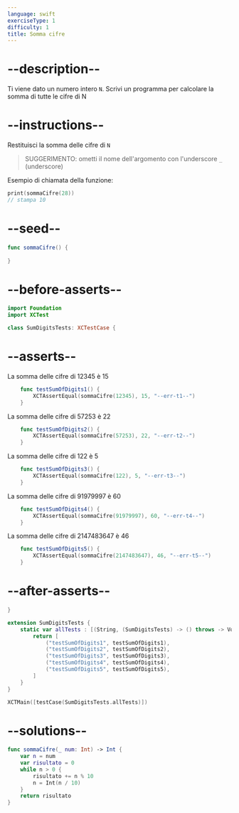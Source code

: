 ```yaml
---
language: swift
exerciseType: 1
difficulty: 1
title: Somma cifre
---
```


# --description--

Ti viene dato un numero intero `N`.
Scrivi un programma per calcolare la somma di tutte le cifre di N

# --instructions--

Restituisci la somma delle cifre di `N`
> SUGGERIMENTO: ometti il nome dell'argomento con l'underscore `_` (underscore)

Esempio di chiamata della funzione:
```swift
print(sommaCifre(28))
// stampa 10
```

# --seed--

```swift
func sommaCifre() {
    
}
```

# --before-asserts--

```swift
import Foundation
import XCTest

class SumDigitsTests: XCTestCase {
```

# --asserts--

La somma delle cifre di 12345 è 15

```swift
    func testSumOfDigits1() {
        XCTAssertEqual(sommaCifre(12345), 15, "--err-t1--")
    }
```

La somma delle cifre di 57253 è 22

```swift
    func testSumOfDigits2() {
        XCTAssertEqual(sommaCifre(57253), 22, "--err-t2--")
    }
```

La somma delle cifre di 122 è 5

```swift
    func testSumOfDigits3() {
        XCTAssertEqual(sommaCifre(122), 5, "--err-t3--")
    }
```

La somma delle cifre di 91979997 è 60

```swift
    func testSumOfDigits4() {
        XCTAssertEqual(sommaCifre(91979997), 60, "--err-t4--")
    }
```

La somma delle cifre di 2147483647 è 46

```swift
    func testSumOfDigits5() {
        XCTAssertEqual(sommaCifre(2147483647), 46, "--err-t5--")
    }
```

# --after-asserts--

```swift
}

extension SumDigitsTests {
    static var allTests : [(String, (SumDigitsTests) -> () throws -> Void)] {
        return [
            ("testSumOfDigits1", testSumOfDigits1),
            ("testSumOfDigits2", testSumOfDigits2),
            ("testSumOfDigits3", testSumOfDigits3),
            ("testSumOfDigits4", testSumOfDigits4),
            ("testSumOfDigits5", testSumOfDigits5),
        ]
    }
}

XCTMain([testCase(SumDigitsTests.allTests)])
```

# --solutions--

```swift
func sommaCifre(_ num: Int) -> Int {
    var n = num
    var risultato = 0
    while n > 0 {
        risultato += n % 10
        n = Int(n / 10)
    }
    return risultato
}
```


